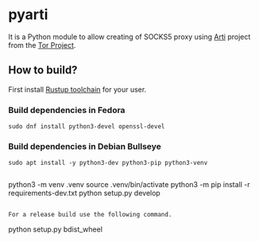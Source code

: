 # pyarti

It is a Python module to allow creating of SOCKS5 proxy using [Arti](https://gitlab.torproject.org/tpo/core/arti/) project from the [Tor Project](https://www.torproject.org).

## How to build?

First install [Rustup toolchain](https://rustup.rs) for your user.

### Build dependencies in Fedora

```
sudo dnf install python3-devel openssl-devel
```

### Build dependencies in Debian Bullseye

```
sudo apt install -y python3-dev python3-pip python3-venv


```
python3 -m venv .venv
source .venv/bin/activate
python3 -m pip install -r requirements-dev.txt
python setup.py develop
```

For a release build use the following command.

```
python setup.py bdist_wheel
`````
